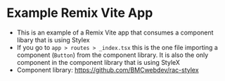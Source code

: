 # Example Remix Vite App

* This is an example of a Remix Vite app that consumes a component libary that is using Stylex
* If you go to `app > routes > _index.tsx` this is the one file importing a component (`Button`) from the component library. It is also the only component in the component library that is using StyleX
* Component library: https://github.com/BMCwebdev/rac-stylex
